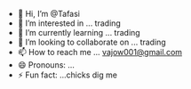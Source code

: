 - 👋 Hi, I’m @Tafasi
- 👀 I’m interested in ... trading 
- 🌱 I’m currently learning ... trading 
- 💞️ I’m looking to collaborate on ... trading 
- 📫 How to reach me ... vajow001@gmail.com
- 😄 Pronouns: ...
- ⚡ Fun fact: ...chicks dig me 

<!---
Tafasi/Tafasi is a ✨ special ✨ repository because its `README.md` (this file) appears on your GitHub profile.
You can click the Preview link to take a look at your changes.
--->
